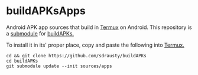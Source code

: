 # buildAPKsApps
Android APK app sources that build in [Termux](https://termux.com) on Android. This repository is a [submodule](https://gist.github.com/gitaarik/8735255) for [buildAPKs.](https://github.com/sdrausty/buildAPKs)

To install it in its' proper place, copy and paste the following into [Termux.](https://termux.com)
```
cd && git clone https://github.com/sdrausty/buildAPKs
cd buildAPKs
git submodule update --init sources/apps
```
